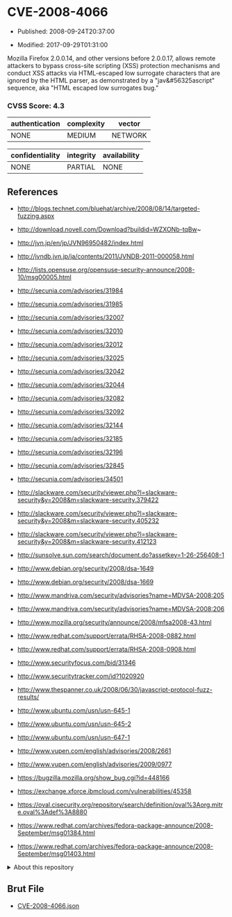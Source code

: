 # CVE-2008-4066

- Published: 2008-09-24T20:37:00

- Modified: 2017-09-29T01:31:00

Mozilla Firefox 2.0.0.14, and other versions before 2.0.0.17, allows remote attackers to bypass cross-site scripting (XSS) protection mechanisms and conduct XSS attacks via HTML-escaped low surrogate characters that are ignored by the HTML parser, as demonstrated by a "jav&#56325ascript" sequence, aka "HTML escaped low surrogates bug."

### CVSS Score: **4.3**

| authentication | complexity | vector |
| --- | --- | --- |
| NONE | MEDIUM | NETWORK |

| confidentiality | integrity | availability |
| --- | --- | --- |
| NONE | PARTIAL | NONE |

## References

* http://blogs.technet.com/bluehat/archive/2008/08/14/targeted-fuzzing.aspx

* http://download.novell.com/Download?buildid=WZXONb-tqBw~

* http://jvn.jp/en/jp/JVN96950482/index.html

* http://jvndb.jvn.jp/ja/contents/2011/JVNDB-2011-000058.html

* http://lists.opensuse.org/opensuse-security-announce/2008-10/msg00005.html

* http://secunia.com/advisories/31984

* http://secunia.com/advisories/31985

* http://secunia.com/advisories/32007

* http://secunia.com/advisories/32010

* http://secunia.com/advisories/32012

* http://secunia.com/advisories/32025

* http://secunia.com/advisories/32042

* http://secunia.com/advisories/32044

* http://secunia.com/advisories/32082

* http://secunia.com/advisories/32092

* http://secunia.com/advisories/32144

* http://secunia.com/advisories/32185

* http://secunia.com/advisories/32196

* http://secunia.com/advisories/32845

* http://secunia.com/advisories/34501

* http://slackware.com/security/viewer.php?l=slackware-security&y=2008&m=slackware-security.379422

* http://slackware.com/security/viewer.php?l=slackware-security&y=2008&m=slackware-security.405232

* http://slackware.com/security/viewer.php?l=slackware-security&y=2008&m=slackware-security.412123

* http://sunsolve.sun.com/search/document.do?assetkey=1-26-256408-1

* http://www.debian.org/security/2008/dsa-1649

* http://www.debian.org/security/2008/dsa-1669

* http://www.mandriva.com/security/advisories?name=MDVSA-2008:205

* http://www.mandriva.com/security/advisories?name=MDVSA-2008:206

* http://www.mozilla.org/security/announce/2008/mfsa2008-43.html

* http://www.redhat.com/support/errata/RHSA-2008-0882.html

* http://www.redhat.com/support/errata/RHSA-2008-0908.html

* http://www.securityfocus.com/bid/31346

* http://www.securitytracker.com/id?1020920

* http://www.thespanner.co.uk/2008/06/30/javascript-protocol-fuzz-results/

* http://www.ubuntu.com/usn/usn-645-1

* http://www.ubuntu.com/usn/usn-645-2

* http://www.ubuntu.com/usn/usn-647-1

* http://www.vupen.com/english/advisories/2008/2661

* http://www.vupen.com/english/advisories/2009/0977

* https://bugzilla.mozilla.org/show_bug.cgi?id=448166

* https://exchange.xforce.ibmcloud.com/vulnerabilities/45358

* https://oval.cisecurity.org/repository/search/definition/oval%3Aorg.mitre.oval%3Adef%3A8880

* https://www.redhat.com/archives/fedora-package-announce/2008-September/msg01384.html

* https://www.redhat.com/archives/fedora-package-announce/2008-September/msg01403.html

<details>
<summary>About this repository</summary> 

  This repository is part of the project [Live Hack CVE](https://github.com/Live-Hack-CVE). Main website can be found [www.live-hack.org](https://www.live-hack.org) 
  
  Made by [Sn0wAlice](https://github.com/Sn0wAlice) for the people that care about security and need to have a feed of the latest CVEs. Hope you enjoy it, don't forget to star the repo and follow me on [Twitter](https://twitter.com/Sn0wAlice) and [Github](https://github.com/Sn0wAlice). And that is my [personnal website](https://www.alice-snow.me/)

  - [Home Page](https://github.com/Live-Hack-CVE)
  - [Framework](https://github.com/Live-Hack-CVE/cve-framework)
  - [CVE database](https://github.com/Live-Hack-CVE/full_database)
  - [Changelog](https://github.com/Live-Hack-CVE/Changelog)
</details>

## Brut File

* [CVE-2008-4066.json](https://raw.githubusercontent.com/Live-Hack-CVE/full_database/main/cves/2008/CVE-2008-4066.json)

